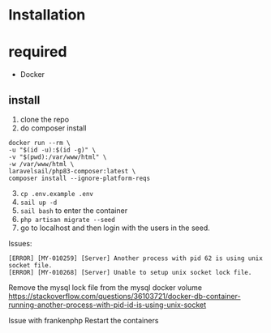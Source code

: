 # Installation

# required

- Docker

## install

1. clone the repo
2. do composer install
```
docker run --rm \
-u "$(id -u):$(id -g)" \
-v "$(pwd):/var/www/html" \
-w /var/www/html \
laravelsail/php83-composer:latest \
composer install --ignore-platform-reqs
```
3. `cp .env.example .env`
4. `sail up -d`
5. `sail bash` to enter the container
6. `php artisan migrate --seed`
7. go to localhost and then login with the users in the seed.

Issues:
```
[ERROR] [MY-010259] [Server] Another process with pid 62 is using unix socket file.
[ERROR] [MY-010268] [Server] Unable to setup unix socket lock file.
```
Remove the mysql lock file from the mysql docker volume
https://stackoverflow.com/questions/36103721/docker-db-container-running-another-process-with-pid-id-is-using-unix-socket

Issue with frankenphp
Restart the containers